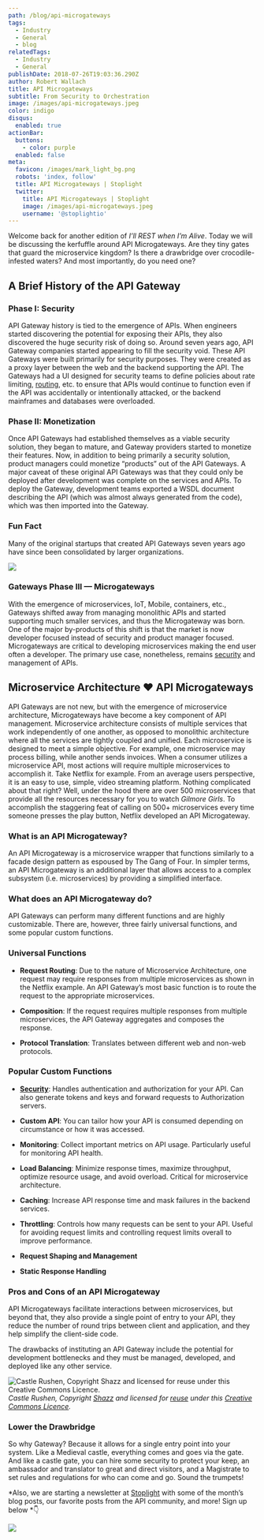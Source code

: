 ```yaml
---
path: /blog/api-microgateways
tags:
  - Industry
  - General
  - blog
relatedTags:
  - Industry
  - General
publishDate: 2018-07-26T19:03:36.290Z
author: Robert Wallach
title: API Microgateways
subtitle: From Security to Orchestration
image: /images/api-microgateways.jpeg
color: indigo
disqus:
  enabled: true
actionBar:
  buttons:
    - color: purple
  enabled: false
meta:
  favicon: /images/mark_light_bg.png
  robots: 'index, follow'
  title: API Microgateways | Stoplight
  twitter:
    title: API Microgateways | Stoplight
    image: /images/api-microgateways.jpeg
    username: '@stoplightio'
---
```


Welcome back for another edition of *I’ll REST when I’m Alive*. Today we will be discussing the kerfuffle around API Microgateways. Are they tiny gates that guard the microservice kingdom? Is there a drawbridge over crocodile-infested waters? And most importantly, do you need one?

## **A Brief History of the API Gateway**

### **Phase I: Security**

API Gateway history is tied to the emergence of APIs. When engineers started discovering the potential for exposing their APIs, they also discovered the huge security risk of doing so. Around seven years ago, API Gateway companies started appearing to fill the security void. These API Gateways were built primarily for security purposes. They were created as a proxy layer between the web and the backend supporting the API. The Gateways had a UI designed for security teams to define policies about rate limiting, [routing](https://docs.stoplight.io/documentation/getting-started/routing), etc. to ensure that APIs would continue to function even if the API was accidentally or intentionally attacked, or the backend mainframes and databases were overloaded.

### **Phase II: Monetization**

Once API Gateways had established themselves as a viable security solution, they began to mature, and Gateway providers started to monetize their features. Now, in addition to being primarily a security solution, product managers could monetize “products” out of the API Gateways. A major caveat of these original API Gateways was that they could only be deployed after development was complete on the services and APIs. To deploy the Gateway, development teams exported a WSDL document describing the API (which was almost always generated from the code), which was then imported into the Gateway.

### Fun Fact

Many of the original startups that created API Gateways seven years ago have since been consolidated by larger organizations.

![](https://cdn-images-1.medium.com/max/2000/1*rC-vjJJ_l0P5uZxf9RlLnQ.png)

### **Gateways Phase III — Microgateways**

With the emergence of microservices, IoT, Mobile, containers, etc., Gateways shifted away from managing monolithic APIs and started supporting much smaller services, and thus the Microgateway was born. One of the major by-products of this shift is that the market is now developer focused instead of security and product manager focused. Microgateways are critical to developing microservices making the end user often a developer. The primary use case, nonetheless, remains [security](https://docs.stoplight.io/modeling/modeling-with-openapi/security-schemes) and management of APIs.

## **Microservice Architecture ♥️ API Microgateways**

API Gateways are not new, but with the emergence of microservice architecture, Microgateways have become a key component of API management. Microservice architecture consists of multiple services that work independently of one another, as opposed to monolithic architecture where all the services are tightly coupled and unified. Each microservice is designed to meet a simple objective. For example, one microservice may process billing, while another sends invoices. When a consumer utilizes a microservice API, most actions will require multiple microservices to accomplish it. Take Netflix for example. From an average users perspective, it is an easy to use, simple, video streaming platform. Nothing complicated about that right? Well, under the hood there are over 500 microservices that provide all the resources necessary for you to watch *Gilmore Girls*. To accomplish the staggering feat of calling on 500+ microservices every time someone presses the play button, Netflix developed an API Microgateway.

### **What is an API Microgateway?**

An API Microgateway is a microservice wrapper that functions similarly to a facade design pattern as espoused by The Gang of Four. In simpler terms, an API Microgateway is an additional layer that allows access to a complex subsystem (i.e. microservices) by providing a simplified interface.

### **What does an API Microgateway do?**

API Gateways can perform many different functions and are highly customizable. There are, however, three fairly universal functions, and some popular custom functions.

### **Universal Functions**

* **Request Routing**: Due to the nature of Microservice Architecture, one request may require responses from multiple microservices as shown in the Netflix example. An API Gateway’s most basic function is to route the request to the appropriate microservices.

* **Composition**: If the request requires multiple responses from multiple microservices, the API Gateway aggregates and composes the response.

* **Protocol Translation**: Translates between different web and non-web protocols.

### **Popular Custom Functions**

* **[Security](https://docs.stoplight.io/modeling/modeling-with-openapi/security-schemes)**: Handles authentication and authorization for your API. Can also generate tokens and keys and forward requests to Authorization servers.

* **Custom API**: You can tailor how your API is consumed depending on circumstance or how it was accessed.

* **Monitoring**: Collect important metrics on API usage. Particularly useful for monitoring API health.

* **Load Balancing**: Minimize response times, maximize throughput, optimize resource usage, and avoid overload. Critical for microservice architecture.

* **Caching**: Increase API response time and mask failures in the backend services.

* **Throttling**: Controls how many requests can be sent to your API. Useful for avoiding request limits and controlling request limits overall to improve performance.

* **Request Shaping and Management**

* **Static Response Handling**

### **Pros and Cons of an API Microgateway**

API Microgateways facilitate interactions between microservices, but beyond that, they also provide a single point of entry to your API, they reduce the number of round trips between client and application, and they help simplify the client-side code.

The drawbacks of instituting an API Gateway include the potential for development bottlenecks and they must be managed, developed, and deployed like any other service.

![Castle Rushen, Copyright [Shazz](http://www.geograph.org.uk/profile/28338) and licensed for [reuse](http://www.geograph.org.uk/reuse.php?id=2109775) under this [Creative Commons Licence](http://creativecommons.org/licenses/by-sa/2.0/).](https://cdn-images-1.medium.com/max/2000/1*Qwdc-qbPKV13DAUwwXkl8w.jpeg)*Castle Rushen, Copyright [Shazz](http://www.geograph.org.uk/profile/28338) and licensed for [reuse](http://www.geograph.org.uk/reuse.php?id=2109775) under this [Creative Commons Licence](http://creativecommons.org/licenses/by-sa/2.0/).*

### Lower the Drawbridge

So why Gateway? Because it allows for a single entry point into your system. Like a Medieval castle, everything comes and goes via the gate. And like a castle gate, you can hire some security to protect your keep, an ambassador and translator to great and direct visitors, and a Magistrate to set rules and regulations for who can come and go. Sound the trumpets!

*Also, we are starting a newsletter at [Stoplight](https://stoplight.io/) with some of the month’s blog posts, our favorite posts from the API community, and more! Sign up below *👇

![](https://cdn-images-1.medium.com/max/2436/1*tXurrlLg5pgXl8KpgKc4oQ.png)
